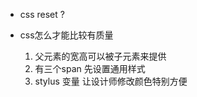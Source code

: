 - css reset ?

- css怎么才能比较有质量
    1. 父元素的宽高可以被子元素来提供
    2. 有三个span 先设置通用样式
    3. stylus 变量   让设计师修改颜色特别方便